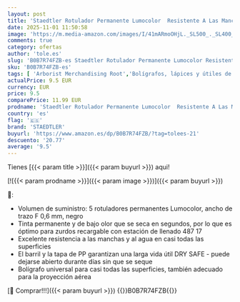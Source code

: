 ```yaml
---
layout: post
title: 'Staedtler Rotulador Permanente Lumocolor  Resistente A Las Manchas y Al Agua En Casi Todas Las Superficies  Ancho de Trazo F 0 6 Mm  Recargable  Larga Duración  5 Rotuladores Universales Negros'
date: 2025-11-01 11:50:58
image: 'https://m.media-amazon.com/images/I/41mARmoOHjL._SL500_._SL400_.jpg'
comments: true
category: ofertas
author: 'tole.es'
slug: 'B0B7R74FZB-es Staedtler Rotulador Permanente Lumocolor Resistente A Las...'
sku: 'B0B7R74FZB-es'
tags: [ 'Arborist Merchandising Root','Bolígrafos, lápices y útiles de escritura','Oficina y papelería','Rotuladores permanentes','Rotuladores y subrayadores','Self Service','Special Features Stores','Top Brands Office Selection','Top Brands Office Stationary','ea2646c3-be00-45fe-8702-34c4f95305c9_0','ea2646c3-be00-45fe-8702-34c4f95305c9_4301','rotulador','rotuladores','staedtler','🇪🇸', ]
actualPrice: 9.5 EUR
currency: EUR
price: 9.5
comparePrice: 11.99 EUR
prodname: 'Staedtler Rotulador Permanente Lumocolor  Resistente A Las Manchas y Al Agua En Casi Todas Las Superficies  Ancho de Trazo F 0 6 Mm  Recargable  Larga Duración  5 Rotuladores Universales Negros'
country: 'es'
flag: '🇪🇸'
brand: 'STAEDTLER'
buyurl: 'https://www.amazon.es/dp/B0B7R74FZB/?tag=tolees-21'
descuento: '20.77'
average: '9.5'
---
```


Tienes [{{< param title >}}]({{< param buyurl >}}) aqui!

[![{{< param prodname >}}]({{< param image >}})]({{< param buyurl >}})

🔎:

- Volumen de suministro: 5 rotuladores permanentes Lumocolor, ancho de trazo F 0,6 mm, negro
- Tinta permanente y de bajo olor que se seca en segundos, por lo que es óptimo para zurdos recargable con estación de llenado 487 17
- Excelente resistencia a las manchas y al agua en casi todas las superficies
- El barril y la tapa de PP garantizan una larga vida útil DRY SAFE - puede dejarse abierto durante días sin que se seque
- Bolígrafo universal para casi todas las superficies, también adecuado para la proyección aérea

[🛒 Comprar!!!]({{< param buyurl >}})
{{<world>}}B0B7R74FZB{{</world>}}
